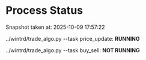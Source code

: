 # Process Status

Snapshot taken at: 2025-10-09 17:57:22

../wintrd/trade_algo.py --task price_update: **RUNNING**

../wintrd/trade_algo.py --task buy_sell: **NOT RUNNING**

